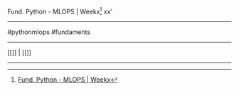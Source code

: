 Fund. Python - MLOPS | Weekx[^1] 
xx'
***
#pythonmlops #fundaments 






***
[[]] | [[]]

***
[^1]: [Fund. Python - MLOPS | Weekx](https://www.coursera.org/learn/python-mlops-duke/lecture/)


